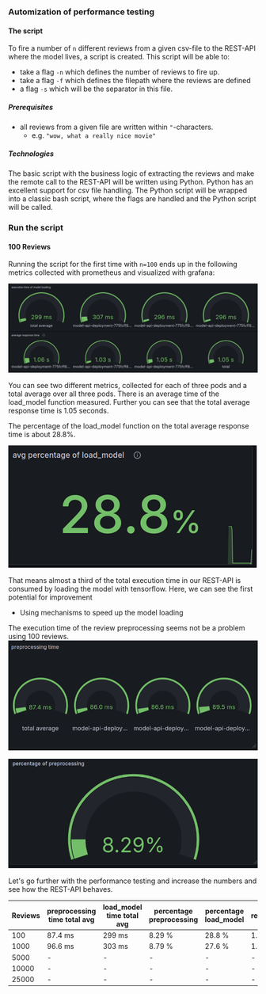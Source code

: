 ### Automization of performance testing

#### The script

To fire a number of `n` different reviews from a given csv-file to the REST-API where the model lives, a script is
created.
This script will be able to:

- take a flag `-n` which defines the number of reviews to fire up.
- take a flag `-f` which defines the filepath where the reviews are defined
- a flag `-s` which will be the separator in this file.

##### Prerequisites

- all reviews from a given file are written within `"`-characters.
    - e.g. `"wow, what a really nice movie"`

##### Technologies

The basic script with the business logic of extracting the reviews and make the remote call to the REST-API will be
written using Python. Python has an excellent support for csv file handling.
The Python script will be wrapped into a classic bash script, where the flags are handled and the Python script will be
called.

### Run the script

#### 100 Reviews

Running the script for the first time with `n=100` ends up in the following metrics collected with prometheus and
visualized with grafana:

![pod_metrics_100.png](pod_metrics_100.png)

You can see two different metrics, collected for each of three pods and a total average over all three pods.
There is an average time of the load_model function measured.
Further you can see that the total average response time is 1.05 seconds.

The percentage of the load_model function on the total average response time is about 28.8%.

![load_model_percent_100.png](load_model_percent_100.png)

That means almost a third of the total execution time in our REST-API is consumed by loading the model with tensorflow.
Here, we can see the first potential for improvement

- Using mechanisms to speed up the model loading

The execution time of the review preprocessing seems not be a problem using 100 reviews.
![preprocessing_time_100.png](preprocessing_time_100.png)

![prepr_percentage_100.png](prepr_percentage_100.png)

Let's go further with the performance testing and increase the numbers and see how the REST-API behaves.

| Reviews | preprocessing time total avg | load_model time total avg | percentage preprocessing | percentage load_model | avg response time |
|---------|------------------------------|---------------------------|--------------------------|-----------------------|-------------------|
| 100     | 87.4 ms                      | 299 ms                    | 8.29 %                   | 28.8 %                | 1.05 s            |
| 1000    | 96.6 ms                      | 303 ms                    | 8.79 %                   | 27.6 %                | 1.10 s            |                 
| 5000    | -                            | -                         | -                        | -                     | -                 |
| 10000   | -                            | -                         | -                        | -                     | -                 |
| 25000   | -                            | -                         | -                        | -                     | -                 |
